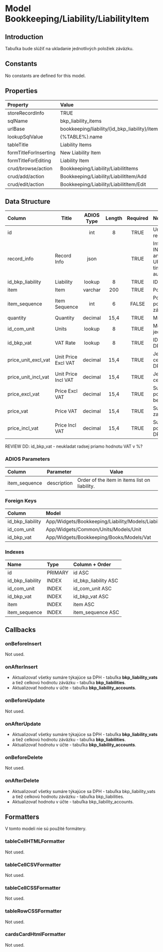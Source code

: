 # Model Bookkeeping/Liability/LiabilityItem

## Introduction

Tabuľka bude slúžiť na ukladanie jednotlivých položiek záväzku.

## Constants

No constants are defined for this model.

## Properties

| Property              | Value                                          |
| :-------------------- | :--------------------------------------------- |
| storeRecordInfo       | TRUE                                           |
| sqlName               | bkp_liability_items                            |
| urlBase               | bookkeeping/liability/{id_bkp_liability}/items |
| lookupSqlValue        | {%TABLE%}.name                                 |
| tableTitle            | Liability Items                                |
| formTitleForInserting | New Liability Item                             |
| formTitleForEditing   | Liability Item                                 |
| crud/browse/action    | Bookkeeping/Liability/LiabilitItems            |
| crud/add/action       | Bookkeeping/Liability/LiabilitItem/Add         |
| crud/edit/action      | Bookkeeping/Liability/LiabilitItem/Edit        |

## Data Structure

| Column              | Title               | ADIOS Type | Length | Required | Notes                                      |
| :------------------ | ------------------- | :--------: | :----: | :------: | :----------------------------------------- |
| id                  |                     |    int     |   8    |   TRUE   | Unique record ID                       |
| record_info         | Record Info         |    json    |        |   TRUE   | Info about INSERT and UPDATE time & author |
| id_bkp_liability    | Liability           |   lookup   |   8    |   TRUE   | ID záväzku                                 |
| item                | Item                |  varchar   |  200   |   TRUE   | Položka                                    |
| item_sequence       | Item Sequence       |    int     |   6    |  FALSE   | Poradie položky v záväzku                  |
| quantity            | Quantity            |  decimal   |  15,4  |   TRUE   | Množstvo                                   |
| id_com_unit         | Units               |   lookup   |   8    |   TRUE   | Merná jednotka                             |
| id_bkp_vat          | VAT Rate            |   lookup   |   8    |   TRUE   | ID Sadzby DPH                              |
| price_unit_excl_vat | Unit Price Excl VAT |  decimal   |  15,4  |   TRUE   | Jednotková cena bez DPH                    |
| price_unit_incl_vat | Unit Price Incl VAT |  decimal   |  15,4  |   TRUE   | Jednotková cena s DPH                      |
| price_excl_vat      | Price Excl VAT      |  decimal   |  15,4  |   TRUE   | Suma za položku bez DPH                    |
| price_vat           | Price VAT           |  decimal   |  15,4  |   TRUE   | Suma DPH za položku                        |
| price_incl_vat      | Price Incl VAT      |  decimal   |  15,4  |   TRUE   | Suma za položku s DPH                      |

REVIEW DD: id_bkp_vat - neukladat radsej priamo hodnotu VAT v %?

### ADIOS Parameters

| Column        | Parameter   | Value                                         |
| :------------ | :---------- | --------------------------------------------- |
| item_sequence | description | Order of the item in items list on liability. |

### Foreign Keys

| Column           | Model                                              | Relation | OnUpdate | OnDelete |
| :--------------- | :------------------------------------------------- | :------: | -------- | -------- |
| id_bkp_liability | App/Widgets/Bookkeeping/Liability/Models/Liability |   1:N    | Cascade  | Cascade  |
| id_com_unit      | App/Widgets/Common/Units/Models/Unit                  |   1:N    | Cascade  | Restrict |
| id_bkp_vat       | App/Widgets/Bookkeeping/Books/Models/Vat        |   1:N    | Cascade  | Restrict |

### Indexes

| Name             | Type    | Column + Order       |
| :--------------- | :------ | :------------------- |
| id               | PRIMARY | id ASC               |
| id_bkp_liability | INDEX   | id_bkp_liability ASC |
| id_com_unit      | INDEX   | id_com_unit ASC      |
| id_bkp_vat       | INDEX   | id_bkp_vat ASC       |
| item             | INDEX   | item ASC             |
| item_sequence    | INDEX   | item_sequence ASC    |

## Callbacks

### onBeforeInsert

Not used.

### onAfterInsert

* Aktualizovať všetky sumáre týkajúce sa DPH - tabuľka **bkp_liability_vats** a tiež celkovú hodnotu záväzku - tabuľka **bkp_liabilities**.
* Aktualizovať hodnotu v účte - tabuľka **bkp_liability_accounts**.

### onBeforeUpdate

Not used.

### onAfterUpdate

* Aktualizovať všetky sumáre týkajúce sa DPH - tabuľka **bkp_liability_vats** a tiež celkovú hodnotu záväzku - tabuľka **bkp_liabilities**.
* Aktualizovať hodnotu v účte - tabuľka **bkp_liability_accounts**.

### onBeforeDelete

Not used.

### onAfterDelete

* Aktualizovať všetky sumáre týkajúce sa DPH - tabuľka bkp_liability_vats a tiež celkovú hodnotu záväzku - tabuľka bkp_liabilities.
* Aktualizovať hodnotu v účte - tabuľka bkp_liability_accounts.

## Formatters

V tomto modeli nie sú použité formátery.

### tableCellHTMLFormatter

Not used.

### tableCellCSVFormatter

Not used.

### tableCellCSSFormatter

Not used.

### tableRowCSSFormatter

Not used.

### cardsCardHtmlFormatter

Not used.
